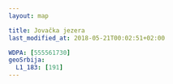 ```yaml
---
layout: map

title: Jovačka jezera
last_modified_at: 2018-05-21T00:02:51+02:00

WDPA: [555561730]
geoSrbija:
  L1_183: [191]
---
```

